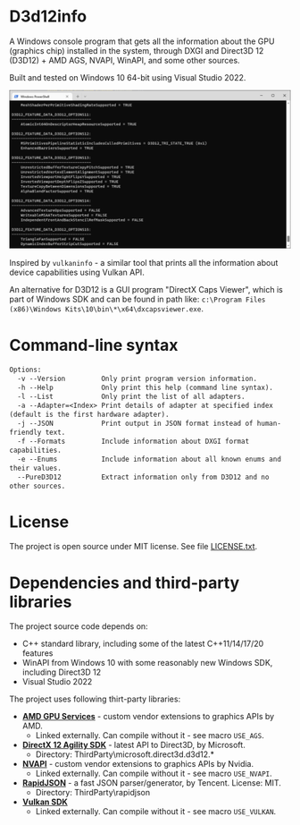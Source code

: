# D3d12info

A Windows console program that gets all the information about the GPU (graphics chip) installed in the system, through DXGI and Direct3D 12 (D3D12) + AMD AGS, NVAPI, WinAPI, and some other sources.

Built and tested on Windows 10 64-bit using Visual Studio 2022.

![Example output](Docs/Gfx/Example_output.png "Example output")

Inspired by `vulkaninfo` - a similar tool that prints all the information about device capabilities using Vulkan API.

An alternative for D3D12 is a GUI program "DirectX Caps Viewer", which is part of Windows SDK and can be found in path like:
`c:\Program Files (x86)\Windows Kits\10\bin\*\x64\dxcapsviewer.exe`.

# Command-line syntax

```
Options:
  -v --Version         Only print program version information.
  -h --Help            Only print this help (command line syntax).
  -l --List            Only print the list of all adapters.
  -a --Adapter=<Index> Print details of adapter at specified index (default is the first hardware adapter).
  -j --JSON            Print output in JSON format instead of human-friendly text.
  -f --Formats         Include information about DXGI format capabilities.
  -e --Enums           Include information about all known enums and their values.
  --PureD3D12          Extract information only from D3D12 and no other sources.
```

# License

The project is open source under MIT license. See file [LICENSE.txt](LICENSE.txt).

# Dependencies and third-party libraries

The project source code depends on:

- C++ standard library, including some of the latest C++11/14/17/20 features
- WinAPI from Windows 10 with some reasonably new Windows SDK, including Direct3D 12
- Visual Studio 2022

The project uses following thirt-party libraries:

- **[AMD GPU Services](https://github.com/GPUOpen-LibrariesAndSDKs/AGS_SDK)** - custom vendor extensions to graphics APIs by AMD.
  - Linked externally. Can compile without it - see macro `USE_AGS`.
- **[DirectX 12 Agility SDK](https://devblogs.microsoft.com/directx/directx12agility/)** - latest API to Direct3D, by Microsoft.
  - Directory: ThirdParty\microsoft.direct3d.d3d12.*
- **[NVAPI](https://developer.nvidia.com/nvapi)** - custom vendor extensions to graphics APIs by Nvidia.
  - Linked externally. Can compile without it - see macro `USE_NVAPI`.
- **[RapidJSON](https://rapidjson.org/)** - a fast JSON parser/generator, by Tencent. License: MIT.
  - Directory: ThirdParty\rapidjson
- **[Vulkan SDK](https://www.lunarg.com/vulkan-sdk/)**
  - Linked externally. Can compile without it - see macro `USE_VULKAN`.

